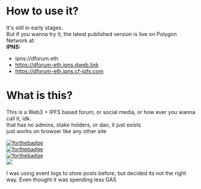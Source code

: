 # How to use it?
It's still in early stages. <br />
But if you wanna try it, 
the latest published version is live on Polygon Network at: <br /> 
**IPNS:**
- ipns://dforum.eth
- https://dforum-eth.ipns.dweb.link
- https://dforum-eth.ipns.cf-ipfs.com

# What is this?
This is a Web3 + IPFS based forum, or social media, or how ever you wanna call it, idk. <br />
 that has no admins, stake holders, or dao, it just exists <br />
 just works on browser like any other site

[![forthebadge](https://forthebadge.com/images/badges/0-percent-optimized.svg)](https://forthebadge.com) <br />
[![forthebadge](https://forthebadge.com/images/badges/60-percent-of-the-time-works-every-time.svg)](https://forthebadge.com) <br />
[![forthebadge](https://forthebadge.com/images/badges/powered-by-black-magic.svg)](https://forthebadge.com) <br />
![](https://bafybeib7nnvsb6xn5xaqmic75ud6efvdxuct77zl254e3wbkj2xxzgklku.ipfs.infura-ipfs.io) 

I was using event logs to store posts before, but decided its not the right way. Even thought it was spending less GAS
